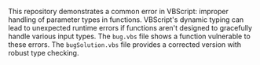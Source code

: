 This repository demonstrates a common error in VBScript: improper handling of parameter types in functions. VBScript's dynamic typing can lead to unexpected runtime errors if functions aren't designed to gracefully handle various input types. The `bug.vbs` file shows a function vulnerable to these errors. The `bugSolution.vbs` file provides a corrected version with robust type checking.